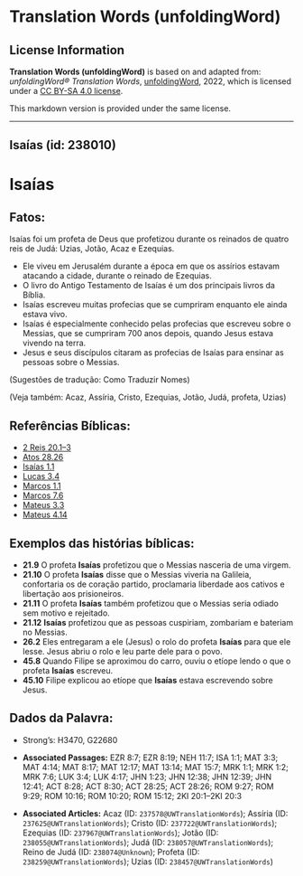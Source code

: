 # Translation Words (unfoldingWord)

## License Information

**Translation Words (unfoldingWord)** is based on and adapted from: _unfoldingWord® Translation Words_, [unfoldingWord](https://unfoldingword.org/utw), 2022, which is licensed under a [CC BY-SA 4.0 license](https://creativecommons.org/licenses/by-sa/4.0/legalcode.en).

This markdown version is provided under the same license.



--------------------------------

## Isaías (id: 238010)

Isaías
======

Fatos:
------

Isaías foi um profeta de Deus que profetizou durante os reinados de quatro reis de Judá: Uzias, Jotão, Acaz e Ezequias.

* Ele viveu em Jerusalém durante a época em que os assírios estavam atacando a cidade, durante o reinado de Ezequias.
* O livro do Antigo Testamento de Isaías é um dos principais livros da Bíblia.
* Isaías escreveu muitas profecias que se cumpriram enquanto ele ainda estava vivo.
* Isaías é especialmente conhecido pelas profecias que escreveu sobre o Messias, que se cumpriram 700 anos depois, quando Jesus estava vivendo na terra.
* Jesus e seus discípulos citaram as profecias de Isaías para ensinar as pessoas sobre o Messias.

(Sugestões de tradução: Como Traduzir Nomes)

(Veja também: Acaz, Assíria, Cristo, Ezequias, Jotão, Judá, profeta, Uzias)

Referências Bíblicas:
---------------------

* [2 Reis 20\.1–3](https://ref.ly/2Kgs20:1-2Kgs20:3)
* [Atos 28\.26](https://ref.ly/Acts28:26)
* [Isaías 1\.1](https://ref.ly/Isa1:1)
* [Lucas 3\.4](https://ref.ly/Luke3:4)
* [Marcos 1\.1](https://ref.ly/Mark1:1)
* [Marcos 7\.6](https://ref.ly/Mark7:6)
* [Mateus 3\.3](https://ref.ly/Matt3:3)
* [Mateus 4\.14](https://ref.ly/Matt4:14)

Exemplos das histórias bíblicas:
--------------------------------

* **21\.9** O profeta **Isaías** profetizou que o Messias nasceria de uma virgem.
* **21\.10** O profeta **Isaías** disse que o Messias viveria na Galileia, confortaria os de coração partido, proclamaria liberdade aos cativos e libertação aos prisioneiros.
* **21\.11** O profeta **Isaías** também profetizou que o Messias seria odiado sem motivo e rejeitado.
* **21\.12** **Isaías** profetizou que as pessoas cuspiriam, zombariam e bateriam no Messias.
* **26\.2** Eles entregaram a ele (Jesus) o rolo do profeta **Isaías** para que ele lesse. Jesus abriu o rolo e leu parte dele para o povo.
* **45\.8** Quando Filipe se aproximou do carro, ouviu o etíope lendo o que o profeta **Isaías** escreveu.
* **45\.10** Filipe explicou ao etíope que **Isaías** estava escrevendo sobre Jesus.

Dados da Palavra:
-----------------

* Strong’s: H3470, G22680

* **Associated Passages:** EZR 8:7; EZR 8:19; NEH 11:7; ISA 1:1; MAT 3:3; MAT 4:14; MAT 8:17; MAT 12:17; MAT 13:14; MAT 15:7; MRK 1:1; MRK 1:2; MRK 7:6; LUK 3:4; LUK 4:17; JHN 1:23; JHN 12:38; JHN 12:39; JHN 12:41; ACT 8:28; ACT 8:30; ACT 28:25; ACT 28:26; ROM 9:27; ROM 9:29; ROM 10:16; ROM 10:20; ROM 15:12; 2KI 20:1–2KI 20:3
* **Associated Articles:** Acaz (ID: `237578@UWTranslationWords`); Assíria (ID: `237625@UWTranslationWords`); Cristo (ID: `237722@UWTranslationWords`); Ezequias (ID: `237967@UWTranslationWords`); Jotão (ID: `238055@UWTranslationWords`); Judá (ID: `238057@UWTranslationWords`); Reino de Judá (ID: `238074@Unknown`); Profeta (ID: `238259@UWTranslationWords`); Uzias (ID: `238457@UWTranslationWords`)

